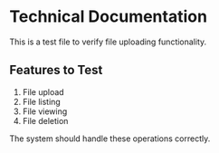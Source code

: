 # Technical Documentation

This is a test file to verify file uploading functionality.

## Features to Test

1. File upload
2. File listing
3. File viewing
4. File deletion

The system should handle these operations correctly.